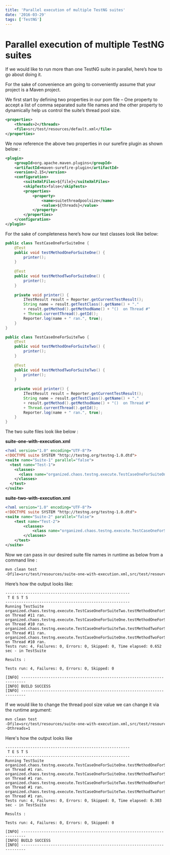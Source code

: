 ```yaml
---
title: 'Parallel execution of multiple TestNG suites'
date: '2016-03-29'
tags: ['TestNG']
---
```


# Parallel execution of multiple TestNG suites

If we would like to run more than one TestNG suite in parallel, here’s how to go about doing it.

For the sake of convenience am going to conveniently assume that your project is a Maven project.

We first start by defining two properties in our pom file – One property to accept a list of comma separated suite file names and the other property to dynamically help us control the suite’s thread pool size.

```xml
<properties>
    <threads>2</threads>
    <file>src/test/resources/default.xml</file>
</properties>
```

We now reference the above two properties in our surefire plugin as shown below :

```xml
<plugin>
    <groupId>org.apache.maven.plugins</groupId>
    <artifactId>maven-surefire-plugin</artifactId>
    <version>2.15</version>
    <configuration>
        <suiteXmlFiles>${file}</suiteXmlFiles>
        <skipTests>false</skipTests>
        <properties>
            <property>
                <name>suitethreadpoolsize</name>
                <value>${threads}</value>
            </property>
        </properties>
    </configuration>
</plugin>
```

For the sake of completeness here’s how our test classes look like below:

```java
public class TestCaseOneForSuiteOne {
    @Test
    public void testMethodOneForSuiteOne() {
        printer();
    }
 
    @Test
    public void testMethodTwoForSuiteOne() {
        printer();
    }
 
    private void printer() {
        ITestResult result = Reporter.getCurrentTestResult();
        String name = result.getTestClass().getName() + "." 
        + result.getMethod().getMethodName() + "()  on Thread #" 
        + Thread.currentThread().getId();
        Reporter.log(name + " ran.", true);
    }
}
```

```java
public class TestCaseOneForSuiteTwo {
    @Test
    public void testMethodOneForSuiteTwo() {
        printer();
    }
 
    @Test
    public void testMethodTwoForSuiteTwo() {
        printer();
    }
 
    private void printer() {
        ITestResult result = Reporter.getCurrentTestResult();
        String name = result.getTestClass().getName() + "." 
        + result.getMethod().getMethodName() + "()  on Thread #" 
        + Thread.currentThread().getId();
        Reporter.log(name + " ran.", true);
    }
}
```

The two suite files look like below :

**suite-one-with-execution.xml**

```xml
<?xml version="1.0" encoding="UTF-8"?>
<!DOCTYPE suite SYSTEM "http://testng.org/testng-1.0.dtd">
<suite name="Suite-1" parallel="false">
  <test name="Test-1">
    <classes>
      <class name="organized.chaos.testng.execute.TestCaseOneForSuiteOne"/>
    </classes>
  </test>
</suite>
```

**suite-two-with-execution.xml**

```xml
<?xml version="1.0" encoding="UTF-8"?>
<!DOCTYPE suite SYSTEM "http://testng.org/testng-1.0.dtd">
<suite name="Suite-2" parallel="false">
    <test name="Test-2">
        <classes>
            <class name="organized.chaos.testng.execute.TestCaseOneForSuiteTwo"/>
        </classes>
    </test>
</suite>
```

Now we can pass in our desired suite file names in runtime as below from a command line :

```bash
mvn clean test 
-Dfile=src/test/resources/suite-one-with-execution.xml,src/test/resources/suite-two-with-execution.xml
```

Here’s how the output looks like:

```
-------------------------------------------------------
 T E S T S
-------------------------------------------------------
Running TestSuite
organized.chaos.testng.execute.TestCaseOneForSuiteTwo.testMethodOneForSuiteTwo()  on Thread #11 ran.
organized.chaos.testng.execute.TestCaseOneForSuiteOne.testMethodOneForSuiteOne()  on Thread #10 ran.
organized.chaos.testng.execute.TestCaseOneForSuiteTwo.testMethodTwoForSuiteTwo()  on Thread #11 ran.
organized.chaos.testng.execute.TestCaseOneForSuiteOne.testMethodTwoForSuiteOne()  on Thread #10 ran.
Tests run: 4, Failures: 0, Errors: 0, Skipped: 0, Time elapsed: 0.652 sec - in TestSuite

Results :

Tests run: 4, Failures: 0, Errors: 0, Skipped: 0

[INFO] ------------------------------------------------------------------------
[INFO] BUILD SUCCESS
[INFO] ------------------------------------------------------------------------
```

If we would like to change the thread pool size value we can change it via the runtime argument:

```bash
mvn clean test 
-Dfile=src/test/resources/suite-one-with-execution.xml,src/test/resources/suite-two-with-execution.xml 
-Dthreads=1
```

Here's how the output looks like

```
-------------------------------------------------------
 T E S T S
-------------------------------------------------------
Running TestSuite
organized.chaos.testng.execute.TestCaseOneForSuiteOne.testMethodOneForSuiteOne()  on Thread #1 ran.
organized.chaos.testng.execute.TestCaseOneForSuiteOne.testMethodTwoForSuiteOne()  on Thread #1 ran.
organized.chaos.testng.execute.TestCaseOneForSuiteTwo.testMethodOneForSuiteTwo()  on Thread #1 ran.
organized.chaos.testng.execute.TestCaseOneForSuiteTwo.testMethodTwoForSuiteTwo()  on Thread #1 ran.
Tests run: 4, Failures: 0, Errors: 0, Skipped: 0, Time elapsed: 0.303 sec - in TestSuite

Results :

Tests run: 4, Failures: 0, Errors: 0, Skipped: 0

[INFO] ------------------------------------------------------------------------
[INFO] BUILD SUCCESS
[INFO] ------------------------------------------------------------------------
```

